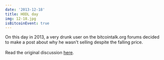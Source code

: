 ```yaml
---
date: '2013-12-18'
title: HODL day
img: 12-18.jpg
isBitcoinEvent: true
---
```


On this day in 2013, a very drunk user on the bitcointalk.org forums decided to make a post about why he wasn't selling despite the falling price.
<br/><br/>
Read the original discussion <a href="https://bitcointalk.org/index.php?topic=375643.0" target="_blank">here</a>.
